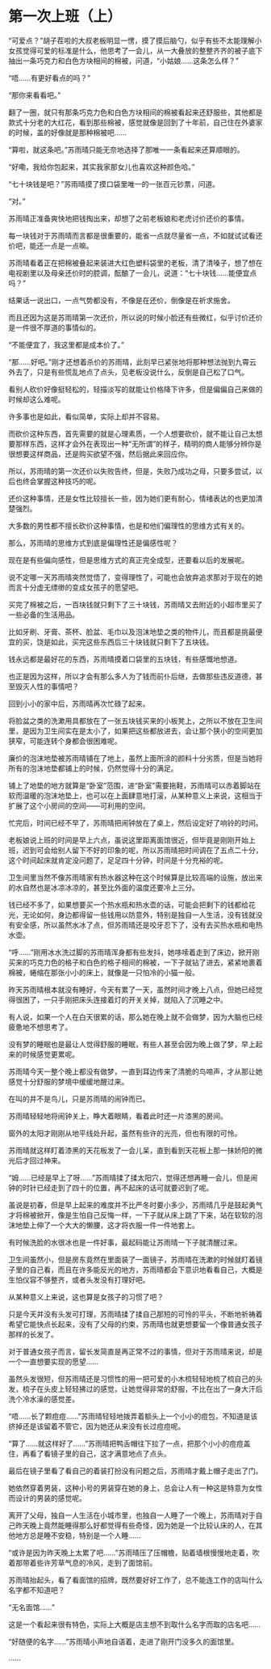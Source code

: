 # 第一次上班（上）

“可爱点？”胡子茬啦的大叔老板明显一愣，摸了摸后脑勺，似乎有些不太能理解小女孩觉得可爱的标准是什么，他思考了一会儿，从一大叠放的整整齐齐的被子底下抽出一条巧克力和白色方块相间的棉被，问道，“小姑娘……这条怎么样？”

“唔……有更好看点的吗？”

“那你来看看吧。”

翻了一圈，就只有那条巧克力色和白色方块相间的棉被看起来还舒服些，其他都是款式十分老的大红花，看到那些棉被，感觉就像是回到了十年前，自己住在外婆家的时候，盖的好像就是那种棉被吧……

“算啦，就这条吧。”苏雨晴只能无奈地选择了那唯一一条看起来还算顺眼的。

“好嘞，我给你包起来，其实我家那女儿也喜欢这种颜色哈。”

“七十块钱是吧？”苏雨晴摸了摸口袋里唯一的一张百元钞票，问道。

“对。”

苏雨晴正准备爽快地把钱掏出来，却想了之前老板娘和老虎讨价还价的事情。

每一块钱对于苏雨晴而言都是很重要的，能省一点就尽量省一点，不如就试试看还价吧，能还一点是一点嘛。

苏雨晴看着正在把棉被叠起来装进大红色塑料袋里的老板，清了清嗓子，想了想在电视剧里以及母亲还价时的腔调，酝酿了一会儿，说道：“七十块钱……能便宜点吗？”

结果话一说出口，一点气势都没有，不像是在还价，倒像是在祈求施舍。

而且还因为这是苏雨晴第一次还价，所以说的时候小脸还有些微红，似乎讨价还价是一件很不厚道的事情似的。

“不能便宜了，我这里都是成本价了。”

“那……好吧。”刚才还想着杀价的苏雨晴，此刻早已紧张地将那种想法抛到九霄云外去了，只是有些慌乱地点了点头，见老板没说什么，反倒是自己松了口气。

看别人砍价好像挺轻松的，轻描淡写的就能让价格降下许多，但是偏偏自己来做的时候却这么难呢。

许多事也是如此，看似简单，实际上却并不容易。

而砍价这种东西，首先需要的就是心理素质，一个人想要砍价，就不能让自己太想要那样东西，这样才会外在表现出一种“无所谓”的样子，精明的商人能够分辨你是很想要这样商品，还是购买欲望不强，然后据此来回应你。

所以，苏雨晴的第一次还价以失败告终，但是，失败乃成功之母，只要多尝试，以后也终会掌握这种技巧的呢。

还价这种事情，还是女性比较擅长一些，因为她们更有耐心，情绪表达的也更加清楚强烈。

大多数的男性都不擅长砍价这种事情，也是和他们偏理性的思维方式有关的。

那么，苏雨晴的思维方式到底是偏理性还是偏感性呢？

现在是有些偏向感性，但是思维方式的真正完全成型，还要看以后的发展呢。

说不定哪一天苏雨晴突然觉悟了，变得理性了，可能也会放弃追求那对于现在的她而言十分虚无缥缈的变成女孩子的愿望吧。

买完了棉被之后，一百块钱就只剩下了三十块钱，苏雨晴又去附近的小超市里买了一些必备的生活用品。

比如牙刷、牙膏、茶杯、脸盆、毛巾以及泡沫地垫之类的物件儿，而且都是挑最便宜的买，饶是如此，买完这些东西后三十块钱就只剩下了五块钱。

钱永远都是最好花的东西，苏雨晴摸着口袋里的五块钱，有些感慨地想道。

也正是因为这样，所以才会有那么多人为了钱而前仆后继，去做那些违反道德，甚至毁灭人性的事情吧？

回到小小的家中后，苏雨晴再次忙碌了起来。

将脸盆之类的洗漱用具都放在了一张五块钱买来的小板凳上，之所以不放在卫生间里，是因为卫生间实在是太小了，如果把这些都放进去，会让那个狭小的空间更加狭窄，可能连转个身都会很困难呢。

廉价的泡沫地垫被苏雨晴铺在了地上，虽然上面所涂的颜料十分劣质，但是当她将所有的泡沫地垫都铺上的时候，仍然觉得十分的满足。

铺上了地垫的地方就算是“卧室”范围，进“卧室”需要拖鞋，苏雨晴可以赤着脚站在软而温暖的泡沫地垫上，也可以在上面肆意地打滚，从某种意义上来说，这相当于扩展了这个小房间的空间——可利用的空间。

忙完后，时间已经不早了，苏雨晴把闹钟放在了桌上，然后设定好了响铃的时间。

老板娘说上班的时间是早上六点，虽说这里距离面馆很近，但毕竟是刚刚开始上班，迟到可会给别人留下不好的印象的呢，所以苏雨晴把时间调在了五点二十分，这个时间起床就肯定没问题了，足足四十分钟，时间是十分充裕的呢。

卫生间里当然不像苏雨晴家有热水器这种在这个时候算是比较高端的设施，放出来的水自然也是冰凉冰凉的，甚至比外面的温度还要冷上三分。

钱已经不多了，如果想要买一个热水瓶和热水壶的话，可能会把剩下的钱都给花光，无论如何，身边都得留一些钱用以防意外，特别是独自一人生活，没有钱就没有安全感，所以虽然水冰了点，但苏雨晴还是咬牙忍下了，没有去买热水瓶和电热水壶。

“呼……”刚用冰水洗过脚的苏雨晴浑身都有些发抖，她哆嗦着走到了床边，掀开刚买来的巧克力色的格子和白色的格子相间的棉被，一下子就钻了进去，紧紧地裹着棉被，蜷缩在那张小小的床上，就像是一只怕冷的小猫一般。

昨天苏雨晴根本就没有睡好，今天有累了一天，虽然时间才晚上八点，但她已经觉得很困了，一只手刚把床头连接着灯的开关关掉，就陷入了沉睡之中。

有人说，如果一个人在白天很累的话，那么她在晚上就不会做梦，因为大脑也已经疲惫地不想思考了。

没有梦的睡眠也是最让人觉得舒服的睡眠，有些人甚至会因为晚上做了梦，早上起来的时候感觉更累呢。

苏雨晴今天一整个晚上都没有做梦，一直到耳边传来了清脆的鸟啼声，才从那让她感觉十分舒服的梦境中缓缓地醒过来。

在叫的并不是鸟儿，只是苏雨晴的闹钟而已。

苏雨晴轻轻地将闹钟关上，睁大着眼睛，看着此时还一片漆黑的房间。

窗外的太阳才刚刚从地平线处升起，虽然有些许的光亮，但也有限的可怜。

苏雨晴就这样盯着漆黑的天花板发了一会儿呆，直到看到天花板上那一抹娇阳的微光后才回过神来。

“姆……已经是早上了呀……”苏雨晴揉了揉太阳穴，觉得还想再睡一会儿，但是闹钟的时针已经走到了四十的位置，再不起床的话可就要迟到了呢。

虽说是初春，但是早上起来的难度并不比严冬时要小多少，苏雨晴几乎是鼓起勇气才将棉被掀开，像是生怕自己反悔一样，一下子就从床上跳了下来，站在软软的泡沫地垫上伸了一个大大的懒腰，这才将衣服一件一件地套上。

有时候洗脸的水很冰也是一件好事，最起码能让苏雨晴一下子就清醒过来。

卫生间虽然小，但是房东竟然在里面装了一面镜子，苏雨晴在洗漱的时候就盯着镜子里的自己看，而且在许多能反光的地方，苏雨晴都会下意识地看看自己，大概是生怕仪容不够整齐，或者头发没有打理好吧。

从某种意义上来说，这也算是女孩子的习惯了吧？

只是今天并没有头发可打理，苏雨晴揉了揉自己那短的可怜的平头，不断地祈祷着希望它能快点长起来，没有了父母的约束，苏雨晴也就更想要留一个像普通女孩子那样的长发了。

对于普通女孩子而言，留长发简直是再正常不过的事情，但对于苏雨晴来说，却是一个一直想要实现的愿望……

虽然头发很短，但苏雨晴还是习惯性的用一把可爱的小木梳轻轻地梳了梳自己的头发，梳子在头皮上轻轻拂过的感觉，让她觉得非常的舒服，不比在出了一身大汗后洗个冷水澡的感觉差。

“唔……长了颗痘痘……”苏雨晴轻轻地拨弄着额头上一个小小的痘包，不知道是该挤掉还是该留着不管它，因为她还从来没有长过痘痘呢。

“算了……就这样好了……”苏雨晴把鸭舌帽往下拉了一点，把那个小小的痘痘盖住，再看了看镜子里的自己，这才满意地点了点头。

最后在镜子里看了看自己的着装打扮没有问题之后，苏雨晴才戴上帽子走出了门。

她依然穿着男装，这种小号的男装穿在她的身上，总会让人有一种这是特意为女性而设计的男装的感觉呢。

离开了父母，独自一人生活在小城市里，也独自一人睡了一个晚上，苏雨晴对于自己昨天晚上竟然能睡得那么好都觉得有些奇怪，因为她是一个比较认床的人，在其他地方总是睡不安稳，特别是一个人睡……

“或许是因为昨天晚上太累了吧……”苏雨晴压了压帽檐，贴着墙根慢慢地走着，吹着那带着些许芳草气息的冷风，走到了面馆前。

苏雨晴抬起头，看了看面馆的招牌，既然要好好工作了，总不能连工作的店叫什么名字都不知道吧？

“无名面馆……”

这是一个看起来很有特色，实际上大概是店主想不到取什么名字而取的店名吧……

“好随便的名字……”苏雨晴小声地自语着，走进了刚开门没多久的面馆里。

……
